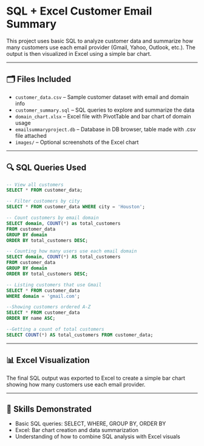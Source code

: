 # SQL + Excel Customer Email Summary

This project uses basic SQL to analyze customer data and summarize how many customers use each email provider (Gmail, Yahoo, Outlook, etc.). The output is then visualized in Excel using a simple bar chart.

---

## 🗂 Files Included

- `customer_data.csv` – Sample customer dataset with email and domain info  
- `customer_summary.sql` – SQL queries to explore and summarize the data  
- `domain_chart.xlsx` – Excel file with PivotTable and bar chart of domain usage
- `emailsummaryproject.db` – Database in DB browser, table made with .csv file attached
- `images/` – Optional screenshots of the Excel chart
  

---

## 🔍 SQL Queries Used

```sql
-- View all customers
SELECT * FROM customer_data;

-- Filter customers by city
SELECT * FROM customer_data WHERE city = 'Houston';

-- Count customers by email domain
SELECT domain, COUNT(*) as total_customers
FROM customer_data
GROUP BY domain
ORDER BY total_customers DESC;

-- Counting how many users use each email domain
SELECT domain, COUNT(*) AS total_customers
FROM customer_data
GROUP BY domain
ORDER BY total_customers DESC;

-- Listing customers that use Gmail 
SELECT * FROM customer_data
WHERE domain = 'gmail.com';

--Showing customers ordered A-Z
SELECT * FROM customer_data
ORDER BY name ASC;

--Getting a count of total customers
SELECT COUNT(*) AS total_customers FROM customer_data;

```

---

## 📊 Excel Visualization

The final SQL output was exported to Excel to create a simple bar chart showing how many customers use each email provider.

---

## 🧠 Skills Demonstrated

- Basic SQL queries: SELECT, WHERE, GROUP BY, ORDER BY  
- Excel: Bar chart creation and data summarization  
- Understanding of how to combine SQL analysis with Excel visuals
